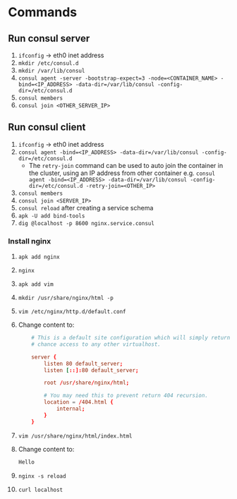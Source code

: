 # Commands

## Run consul server

1. `ifconfig` -> eth0 inet address
2. `mkdir /etc/consul.d`
3. `mkdir /var/lib/consul`
4. `consul agent -server -bootstrap-expect=3 -node=<CONTAINER_NAME> -bind=<IP_ADDRESS> -data-dir=/var/lib/consul -config-dir=/etc/consul.d`
5. `consul members`
6. `consul join <OTHER_SERVER_IP>`

## Run consul client

1. `ifconfig` -> eth0 inet address
2. `consul agent -bind=<IP_ADDRESS> -data-dir=/var/lib/consul -config-dir=/etc/consul.d`
    - The `retry-join` command can be used to auto join the container in the cluster, using an IP address from other container e.g.
    `consul agent -bind=<IP_ADDRESS> -data-dir=/var/lib/consul -config-dir=/etc/consul.d -retry-join=<OTHER_IP>`
3. `consul members`
4. `consul join <SERVER_IP>`
5. `consul reload` after creating a service schema
6. `apk -U add bind-tools`
7. `dig @localhost -p 8600 nginx.service.consul`

### Install nginx

1. `apk add nginx`
2. `nginx`
3. `apk add vim`
4. `mkdir /usr/share/nginx/html -p`
5. `vim /etc/nginx/http.d/default.conf`
6. Change content to:

    ``` conf
        # This is a default site configuration which will simply return 404, preventing
        # chance access to any other virtualhost.

        server {
            listen 80 default_server;
            listen [::]:80 default_server;

            root /usr/share/nginx/html;

            # You may need this to prevent return 404 recursion.
            location = /404.html {
                internal;
            }
        }
   ```

7. `vim /usr/share/nginx/html/index.html`
8. Change content to:

    ``` html
    Hello
    ```

9. `nginx -s reload`
10. `curl localhost`
